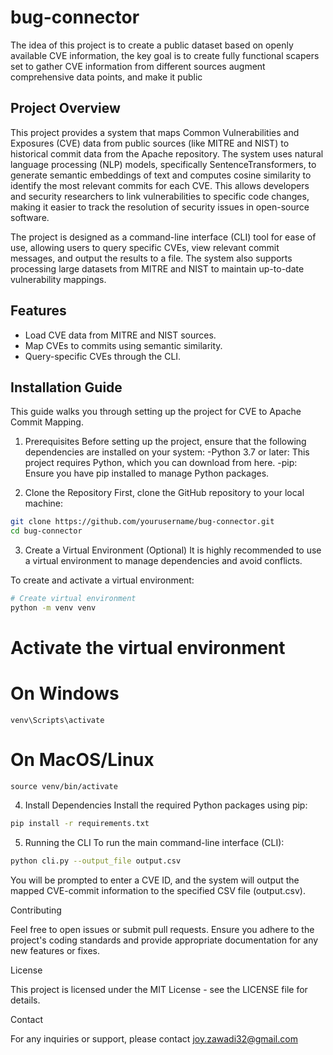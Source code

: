 # bug-connector
The idea of this project is to create a public dataset based on openly available CVE information, the key goal is to create fully functional scapers set to gather CVE information from different sources augment comprehensive data points, and make it public


## Project Overview
This project provides a system that maps Common Vulnerabilities and Exposures (CVE) data from public sources (like MITRE and NIST) to historical commit data from the Apache repository. The system uses natural language processing (NLP) models, specifically SentenceTransformers, to generate semantic embeddings of text and computes cosine similarity to identify the most relevant commits for each CVE. This allows developers and security researchers to link vulnerabilities to specific code changes, making it easier to track the resolution of security issues in open-source software.

The project is designed as a command-line interface (CLI) tool for ease of use, allowing users to query specific CVEs, view relevant commit messages, and output the results to a file. The system also supports processing large datasets from MITRE and NIST to maintain up-to-date vulnerability mappings.

## Features
- Load CVE data from MITRE and NIST sources.
- Map CVEs to commits using semantic similarity.
- Query-specific CVEs through the CLI.

## Installation Guide
This guide walks you through setting up the project for CVE to Apache Commit Mapping.

1. Prerequisites
Before setting up the project, ensure that the following dependencies are installed on your system:
-Python 3.7 or later: This project requires Python, which you can download from here.
-pip: Ensure you have pip installed to manage Python packages.

2. Clone the Repository
First, clone the GitHub repository to your local machine:

```bash
git clone https://github.com/yourusername/bug-connector.git
cd bug-connector
```
3. Create a Virtual Environment (Optional)
It is highly recommended to use a virtual environment to manage dependencies and avoid conflicts.

To create and activate a virtual environment:

```bash
# Create virtual environment
python -m venv venv
```

# Activate the virtual environment
# On Windows
```venv\Scripts\activate```

# On MacOS/Linux
```source venv/bin/activate```

4. Install Dependencies
Install the required Python packages using pip:
```bash
pip install -r requirements.txt
```

5. Running the CLI
To run the main command-line interface (CLI):

```bash
python cli.py --output_file output.csv
```
You will be prompted to enter a CVE ID, and the system will output the mapped CVE-commit information to the specified CSV file (output.csv).

Contributing

Feel free to open issues or submit pull requests. Ensure you adhere to the project's coding standards and provide appropriate documentation for any new features or fixes.

License

This project is licensed under the MIT License - see the LICENSE file for details.

Contact

For any inquiries or support, please contact joy.zawadi32@gmail.com

